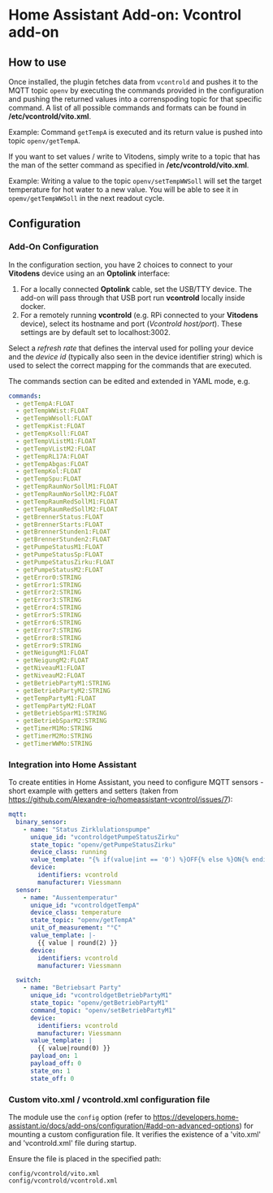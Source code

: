 # Home Assistant Add-on: Vcontrol add-on

## How to use
Once installed, the plugin fetches data from `vcontrold` and pushes it to the MQTT topic `openv` by executing the commands provided in the configuration and pushing the returned values into a correnspoding topic for that specific command. A list of all possible commands and formats can be found in **/etc/vcontrold/vito.xml**.

Example: Command `getTempA` is executed and its return value is pushed into topic `openv/getTempA`.

If you want to set values / write to Vitodens, simply write to a topic that has the man of the setter command as specified in **/etc/vcontrold/vito.xml**.

Example: Writing a value to the topic `openv/setTempWWSoll` will set the target temperature for hot water to a new value. You will be able to see it in `opemv/getTempWWSoll` in the next readout cycle.

## Configuration

### Add-On Configuration
In the configuration section, you have 2 choices to connect to your **Vitodens** device using an an **Optolink** interface:
1. For a locally connected **Optolink** cable, set the USB/TTY device. The add-on will pass through that USB port run **vcontrold** locally inside docker.
2. For a remotely running **vcontrold** (e.g. RPi connected to your **Vitodens** device), select its hostname and port (_Vcontrold host/port_). These settings are by default set to localhost:3002.

Select a _refresh rate_ that defines the interval used for polling your device and the _device id_ (typically also seen in the device identifier string) which is used to select the correct mapping for the commands that are executed.
 

The commands section can be edited and extended in YAML mode, e.g.
```yaml
commands:
  - getTempA:FLOAT
  - getTempWWist:FLOAT
  - getTempWWsoll:FLOAT
  - getTempKist:FLOAT
  - getTempKsoll:FLOAT
  - getTempVListM1:FLOAT
  - getTempVListM2:FLOAT
  - getTempRL17A:FLOAT
  - getTempAbgas:FLOAT
  - getTempKol:FLOAT
  - getTempSpu:FLOAT
  - getTempRaumNorSollM1:FLOAT
  - getTempRaumNorSollM2:FLOAT
  - getTempRaumRedSollM1:FLOAT
  - getTempRaumRedSollM2:FLOAT
  - getBrennerStatus:FLOAT
  - getBrennerStarts:FLOAT
  - getBrennerStunden1:FLOAT
  - getBrennerStunden2:FLOAT
  - getPumpeStatusM1:FLOAT
  - getPumpeStatusSp:FLOAT
  - getPumpeStatusZirku:FLOAT
  - getPumpeStatusM2:FLOAT
  - getError0:STRING
  - getError1:STRING
  - getError2:STRING
  - getError3:STRING
  - getError4:STRING
  - getError5:STRING
  - getError6:STRING
  - getError7:STRING
  - getError8:STRING
  - getError9:STRING
  - getNeigungM1:FLOAT
  - getNeigungM2:FLOAT
  - getNiveauM1:FLOAT
  - getNiveauM2:FLOAT
  - getBetriebPartyM1:STRING
  - getBetriebPartyM2:STRING
  - getTempPartyM1:FLOAT
  - getTempPartyM2:FLOAT
  - getBetriebSparM1:STRING
  - getBetriebSparM2:STRING
  - getTimerM1Mo:STRING
  - getTimerM2Mo:STRING
  - getTimerWWMo:STRING
```

### Integration into Home Assistant
To create entities in Home Assistant, you need to configure MQTT sensors - short example with getters and setters (taken from https://github.com/Alexandre-io/homeassistant-vcontrol/issues/7):
```yaml
mqtt:
  binary_sensor:
    - name: "Status Zirklulationspumpe"
      unique_id: "vcontroldgetPumpeStatusZirku"
      state_topic: "openv/getPumpeStatusZirku"
      device_class: running
      value_template: "{% if(value|int == '0') %}OFF{% else %}ON{% endif %}"
      device:
        identifiers: vcontrold
        manufacturer: Viessmann
  sensor:
    - name: "Aussentemperatur"
      unique_id: "vcontroldgetTempA"
      device_class: temperature
      state_topic: "openv/getTempA"
      unit_of_measurement: "°C"
      value_template: |-
        {{ value | round(2) }}
      device:
        identifiers: vcontrold
        manufacturer: Viessmann

  switch:
    - name: "Betriebsart Party"
      unique_id: "vcontroldgetBetriebPartyM1"
      state_topic: "openv/getBetriebPartyM1"
      command_topic: "openv/setBetriebPartyM1"
      device:
        identifiers: vcontrold
        manufacturer: Viessmann
      value_template: | 
        {{ value|round(0) }}
      payload_on: 1
      payload_off: 0
      state_on: 1
      state_off: 0
```
### Custom vito.xml / vcontrold.xml configuration file

The module use the `config` option (refer to https://developers.home-assistant.io/docs/add-ons/configuration/#add-on-advanced-options) for mounting a custom configuration file. It verifies the existence of a 'vito.xml' and 'vcontrold.xml' file during startup.

Ensure the file is placed in the specified path:
```
config/vcontrold/vito.xml
config/vcontrold/vcontrold.xml
```

